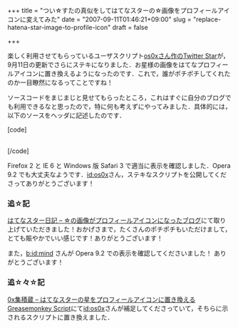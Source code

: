 +++
title = "つい☆すたの真似をしてはてなスターの☆画像をプロフィールアイコンに変えてみた"
date = "2007-09-11T01:46:21+09:00"
slug = "replace-hatena-star-image-to-profile-icon"
draft = false

+++

<p>楽しく利用させてもらっているユーザスクリプト<a href="http://d.hatena.ne.jp/os0x/20070823/1187832762" target="_blank">os0xさん作のTwitter Star</a>が，9月11日の更新でさらにステキになりました．お星様の画像をはてなプロフィールアイコンに置き換えるようになったのです．これで，誰がポチポチしてくれたのか一目瞭然になるってことですね！</p>
<p>ソースコードをまじまじと見せてもらったところ，これはすぐに自分のブログでも利用できるなと思ったので，特に何も考えずにやってみました．具体的には，以下のソースをヘッダに記述したのです．</p>
<p>[code]<br />
        <script type="text/javascript" src="http://s.hatena.ne.jp/js/HatenaStar.js"></script></p>
<p>        <script type="text/javascript">
        <!--
                var w = typeof unsafeWindow != "undefined" ? unsafeWindow : window;
                var _bindStarEntry = w.Hatena.Star.Entry.prototype.bindStarEntry;
                w.Hatena.Star.Entry.prototype.bindStarEntry = function(se){
                        var self = this;
                        var stars = [];
                        for (var i = 0,len = se.stars.length; i < len; i++) {
                                if (typeof(se.stars[i]) == 'number') {
                                        stars.push(se.stars[i]);
                                } else {
                                        var name = se.stars[i].name;
                                        var img = w.Hatena.User.getProfileIcon(name);
                                        img.alt = name;
                                        stars.push({'img':img});
                                }
                        }
                        se.stars = stars;
                        var img = _bindStarEntry.apply(self, [se]);
                }
        // -->
        </script><br />
[/code]</p>
<p>Firefox 2 と IE 6 と Windows 版 Safari 3 で適当に表示を確認しました．Opera 9.2 でも大丈夫なようです．<a href="http://d.hatena.ne.jp/ox0x/" target="_blank">id:os0x</a>さん，ステキなスクリプトを公開してくださってありがとうございます！</p>
<h3>追☆記</h3>
<p><a href="http://d.hatena.ne.jp/hatenastar/20070913/1189628266" target="_blank">はてなスター日記 &#8211; ☆の画像がプロフィールアイコンになったブログ</a>にて取り上げていただきました！おかげさまで，たくさんのポチポチもいただけまして，とても賑やかでいい感じです！ありがとうございます！</p>
<p>また，<a href="http://b.hatena.ne.jp/mind/" target="_blank">b:id:mind</a> さんが Opera 9.2 での表示を確認してくださいました！ ありがとうございます！</p>
<h3>追☆々☆記</h3>
<p><a href="http://d.hatena.ne.jp/os0x/20070911/1189544433" target="_blank">0x集積蔵 &#8211; はてなスターの星をプロフィールアイコンに置き換えるGreasemonkey Script</a>にて<a href="http://d.hatena.ne.jp/os0x/" target="_blank">id:os0x</a>さんが補足してくださっていて，そちらに示されるスクリプトに置き換えました．</p>
